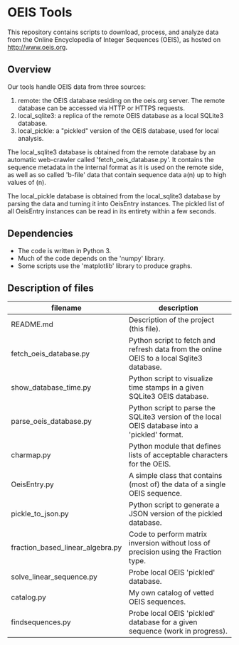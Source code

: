 OEIS Tools
==========

This repository contains scripts to download, process, and analyze data from the
Online Encyclopedia of Integer Sequences (OEIS), as hosted on http://www.oeis.org.

Overview
--------

Our tools handle OEIS data from three sources:

1. remote: the OEIS database residing on the oeis.org server. The remote database can be accessed via HTTP or HTTPS requests.
2. local_sqlite3: a replica of the remote OEIS database as a local SQLite3 database.
3. local_pickle: a "pickled" version of the OEIS database, used for local analysis.

The local_sqlite3 database is obtained from the remote database by an automatic web-crawler called 'fetch_oeis_database.py'.
It contains the sequence metadata in the internal format as it is used on the remote side, as well as so called 'b-file'
data that contain sequence data a(n) up to high values of (n).

The local_pickle database is obtained from the local_sqlite3 database by parsing the data and turning it into OeisEntry
instances. The pickled list of all OeisEntry instances can be read in its entirety within a few seconds.

Dependencies
------------

- The code is written in Python 3.
- Much of the code depends on the 'numpy' library.
- Some scripts use the 'matplotlib' library to produce graphs.

Description of files
--------------------

filename                          |  description
----------------------------------|------------------------------------------------------------------------------------------------
README.md                         |  Description of the project (this file).
fetch_oeis_database.py            |  Python script to fetch and refresh data from the online OEIS to a local Sqlite3 database.
show_database_time.py             |  Python script to visualize time stamps in a given SQLite3 OEIS database.
parse_oeis_database.py            |  Python script to parse the SQLite3 version of the local OEIS database into a 'pickled' format.
charmap.py                        |  Python module that defines lists of acceptable characters for the OEIS.
OeisEntry.py                      |  A simple class that contains (most of) the data of a single OEIS sequence.
pickle_to_json.py                 |  Python script to generate a JSON version of the pickled database.
fraction_based_linear_algebra.py  |  Code to perform matrix inversion without loss of precision using the Fraction type.
solve_linear_sequence.py          |  Probe local OEIS 'pickled' database.
catalog.py                        |  My own catalog of vetted OEIS sequences.
findsequences.py                  |  Probe local OEIS 'pickled' database for a given sequence (work in progress).
